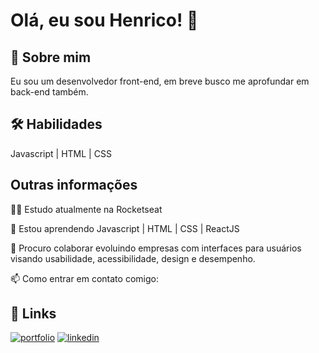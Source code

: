 
# Olá, eu sou Henrico! 👋


## 🚀 Sobre mim
Eu sou um desenvolvedor front-end, em breve busco me aprofundar em back-end também.


## 🛠 Habilidades
Javascript | HTML | CSS


## Outras informações
👩‍💻 Estudo atualmente na Rocketseat

🧠 Estou aprendendo Javascript | HTML | CSS | ReactJS

🤝 Procuro colaborar evoluindo empresas com interfaces para usuários visando usabilidade, acessibilidade, design e desempenho.

📫 Como entrar em contato comigo:




## 🔗 Links
[![portfolio](https://img.shields.io/badge/my_portfolio-000?style=for-the-badge&logo=ko-fi&logoColor=white)](https://henricoangolera.github.io/portifolio-projetos/)
[![linkedin](https://img.shields.io/badge/linkedin-0A66C2?style=for-the-badge&logo=linkedin&logoColor=white)](https://www.linkedin.com/in/henrico-angolera-b89515243//)
